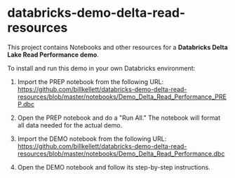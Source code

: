 # databricks-demo-delta-read-resources
This project contains Notebooks and other resources for a __Databricks Delta Lake Read Performance demo__.

To install and run this demo in your own Databricks environment:

1. Import the PREP notebook from the following URL: https://github.com/billkellett/databricks-demo-delta-read-resources/blob/master/notebooks/Demo_Delta_Read_Performance_PREP.dbc

2. Open the PREP notebook and do a "Run All."  The notebook will format all data needed for the actual demo.

3. Import the DEMO notebook from the following URL: https://github.com/billkellett/databricks-demo-delta-read-resources/blob/master/notebooks/Demo_Delta_Read_Performance.dbc

4. Open the DEMO notebook and follow its step-by-step instructions.
